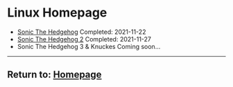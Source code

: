 # Linux Homepage

- [Sonic The Hedgehog](/Linux/SonicTheHedgehog) Completed: 2021-11-22
- [Sonic The Hedgehog 2](/Linux/SonicTheHedgehog2) Completed: 2021-11-27
- Sonic The Hedgehog 3 & Knuckes Coming soon...

* * *
## Return to: [Homepage](/index)